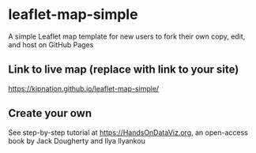 # leaflet-map-simple
A simple Leaflet map template for new users to fork their own copy, edit, and host on GitHub Pages

## Link to live map (replace with link to your site)
https://kipnation.github.io/leaflet-map-simple/

## Create your own
See step-by-step tutorial at https://HandsOnDataViz.org, an open-access book by Jack Dougherty and Ilya Ilyankou
